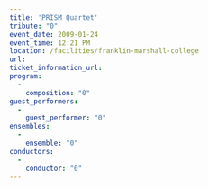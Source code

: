 ```yaml
---
title: 'PRISM Quartet'
tribute: "0"
event_date: 2009-01-24
event_time: 12:21 PM
location: /facilities/franklin-marshall-college
url: 
ticket_information_url: 
program: 
  -
    composition: "0"
guest_performers: 
  -
    guest_performer: "0"
ensembles: 
  -
    ensemble: "0"
conductors: 
  -
    conductor: "0"
---
```

